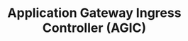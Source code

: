 ---
title: Application Gateway Ingress Controller (AGIC)
description: The Azure Native Controller
complexity: 10
security: 0
price: 10
operations: 10
---